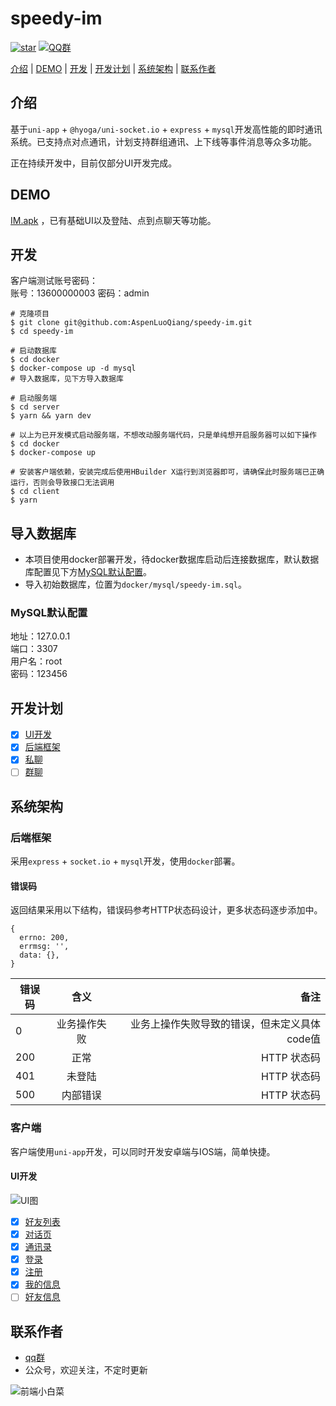 # speedy-im

[![star](https://img.shields.io/github/stars/AspenLuoQiang/speedy-im?style=social)](https://github.com/AspenLuoQiang/speedy-im)  [![QQ群](https://img.shields.io/badge/QQ%E7%BE%A4-207879913-yellowgreen.svg)](https://jq.qq.com/?_wv=1027&k=9f25XGCW)

[介绍](#介绍) | [DEMO](#DEMO) | [开发](#开发) | [开发计划](#开发计划) | [系统架构](#系统架构) | [联系作者](#联系作者)


## 介绍

基于`uni-app` + `@hyoga/uni-socket.io` + `express` + `mysql`开发高性能的即时通讯系统。已支持点对点通讯，计划支持群组通讯、上下线等事件消息等众多功能。

正在持续开发中，目前仅部分UI开发完成。

## DEMO

[IM.apk](https://im.wangcai.me/apk/__UNI__0CE1D62_1021191732.apk) ，已有基础UI以及登陆、点到点聊天等功能。

## 开发

客户端测试账号密码：  
  账号：13600000003
  密码：admin  

```shell
# 克隆项目
$ git clone git@github.com:AspenLuoQiang/speedy-im.git
$ cd speedy-im

# 启动数据库
$ cd docker
$ docker-compose up -d mysql
# 导入数据库，见下方导入数据库

# 启动服务端
$ cd server
$ yarn && yarn dev

# 以上为已开发模式启动服务端，不想改动服务端代码，只是单纯想开启服务器可以如下操作
$ cd docker
$ docker-compose up

# 安装客户端依赖，安装完成后使用HBuilder X运行到浏览器即可，请确保此时服务端已正确运行，否则会导致接口无法调用
$ cd client
$ yarn
```

## 导入数据库

* 本项目使用docker部署开发，待docker数据库启动后连接数据库，默认数据库配置见下方[MySQL默认配置](#MySQL默认配置)。
* 导入初始数据库，位置为`docker/mysql/speedy-im.sql`。

### MySQL默认配置

地址：127.0.0.1  
端口：3307  
用户名：root  
密码：123456  

## 开发计划

* [x] [UI开发](#UI开发)
* [x] [后端框架](#后端框架)
* [x] [私聊](#私聊)
* [ ] [群聊](#群聊)

## 系统架构

### 后端框架

采用`express` + `socket.io` + `mysql`开发，使用`docker`部署。

#### 错误码

返回结果采用以下结构，错误码参考HTTP状态码设计，更多状态码逐步添加中。
```
{
  errno: 200,
  errmsg: '',
  data: {},
}
```
错误码|含义|备注
---|:--:|---:
0|业务操作失败|业务上操作失败导致的错误，但未定义具体code值
200|正常|HTTP 状态码
401|未登陆|HTTP 状态码
500|内部错误|HTTP 状态码

### 客户端

客户端使用`uni-app`开发，可以同时开发安卓端与IOS端，简单快捷。

#### UI开发

![UI图](https://i.loli.net/2020/05/28/29YadEVhGSqojZU.png)

* [x] [好友列表](#好友列表)
* [x] [对话页](#对话页)
* [x] [通讯录](#通讯录)
* [x] [登录](#登录)
* [x] [注册](#注册)
* [x] [我的信息](#我的信息)
* [ ] [好友信息](#好友信息)

## 联系作者

- [qq群](https://jq.qq.com/?_wv=1027&k=9f25XGCW)
- 公众号，欢迎关注，不定时更新

![前端小白菜](https://i.loli.net/2020/05/28/CNcjhm17d9zfvkQ.jpg)

